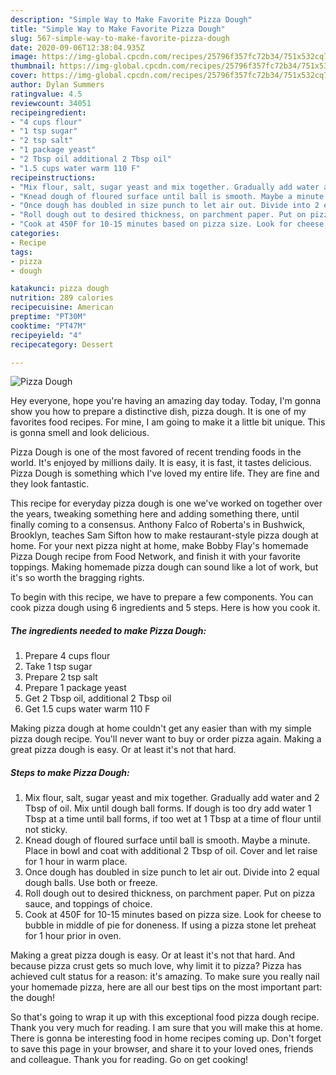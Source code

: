 ```yaml
---
description: "Simple Way to Make Favorite Pizza Dough"
title: "Simple Way to Make Favorite Pizza Dough"
slug: 567-simple-way-to-make-favorite-pizza-dough
date: 2020-09-06T12:38:04.935Z
image: https://img-global.cpcdn.com/recipes/25796f357fc72b34/751x532cq70/pizza-dough-recipe-main-photo.jpg
thumbnail: https://img-global.cpcdn.com/recipes/25796f357fc72b34/751x532cq70/pizza-dough-recipe-main-photo.jpg
cover: https://img-global.cpcdn.com/recipes/25796f357fc72b34/751x532cq70/pizza-dough-recipe-main-photo.jpg
author: Dylan Summers
ratingvalue: 4.5
reviewcount: 34051
recipeingredient:
- "4 cups flour"
- "1 tsp sugar"
- "2 tsp salt"
- "1 package yeast"
- "2 Tbsp oil additional 2 Tbsp oil"
- "1.5 cups water warm 110 F"
recipeinstructions:
- "Mix flour, salt, sugar yeast and mix together. Gradually add water and 2 Tbsp of oil. Mix until dough ball forms. If dough is too dry add water 1 Tbsp at a time until ball forms, if too wet at 1 Tbsp at a time of flour until not sticky."
- "Knead dough of floured surface until ball is smooth. Maybe a minute. Place in bowl and coat with additional 2 Tbsp of oil. Cover and let raise for 1 hour in warm place."
- "Once dough has doubled in size punch to let air out. Divide into 2 equal dough balls. Use both or freeze."
- "Roll dough out to desired thickness, on parchment paper. Put on pizza sauce, and toppings of choice."
- "Cook at 450F for 10-15 minutes based on pizza size. Look for cheese to bubble in middle of pie for doneness. If using a pizza stone let preheat for 1 hour prior in oven."
categories:
- Recipe
tags:
- pizza
- dough

katakunci: pizza dough 
nutrition: 289 calories
recipecuisine: American
preptime: "PT30M"
cooktime: "PT47M"
recipeyield: "4"
recipecategory: Dessert

---
```



![Pizza Dough](https://img-global.cpcdn.com/recipes/25796f357fc72b34/751x532cq70/pizza-dough-recipe-main-photo.jpg)

Hey everyone, hope you're having an amazing day today. Today, I'm gonna show you how to prepare a distinctive dish, pizza dough. It is one of my favorites food recipes. For mine, I am going to make it a little bit unique. This is gonna smell and look delicious.

Pizza Dough is one of the most favored of recent trending foods in the world. It's enjoyed by millions daily. It is easy, it is fast, it tastes delicious. Pizza Dough is something which I've loved my entire life. They are fine and they look fantastic.

This recipe for everyday pizza dough is one we&#39;ve worked on together over the years, tweaking something here and adding something there, until finally coming to a consensus. Anthony Falco of Roberta&#39;s in Bushwick, Brooklyn, teaches Sam Sifton how to make restaurant-style pizza dough at home. For your next pizza night at home, make Bobby Flay&#39;s homemade Pizza Dough recipe from Food Network, and finish it with your favorite toppings. Making homemade pizza dough can sound like a lot of work, but it&#39;s so worth the bragging rights.


To begin with this recipe, we have to prepare a few components. You can cook pizza dough using 6 ingredients and 5 steps. Here is how you cook it.

<!--inarticleads1-->

##### The ingredients needed to make Pizza Dough:

1. Prepare 4 cups flour
1. Take 1 tsp sugar
1. Prepare 2 tsp salt
1. Prepare 1 package yeast
1. Get 2 Tbsp oil, additional 2 Tbsp oil
1. Get 1.5 cups water warm 110 F


Making pizza dough at home couldn&#39;t get any easier than with my simple pizza dough recipe. You&#39;ll never want to buy or order pizza again. Making a great pizza dough is easy. Or at least it&#39;s not that hard. 

<!--inarticleads2-->

##### Steps to make Pizza Dough:

1. Mix flour, salt, sugar yeast and mix together. Gradually add water and 2 Tbsp of oil. Mix until dough ball forms. If dough is too dry add water 1 Tbsp at a time until ball forms, if too wet at 1 Tbsp at a time of flour until not sticky.
1. Knead dough of floured surface until ball is smooth. Maybe a minute. Place in bowl and coat with additional 2 Tbsp of oil. Cover and let raise for 1 hour in warm place.
1. Once dough has doubled in size punch to let air out. Divide into 2 equal dough balls. Use both or freeze.
1. Roll dough out to desired thickness, on parchment paper. Put on pizza sauce, and toppings of choice.
1. Cook at 450F for 10-15 minutes based on pizza size. Look for cheese to bubble in middle of pie for doneness. If using a pizza stone let preheat for 1 hour prior in oven.


Making a great pizza dough is easy. Or at least it&#39;s not that hard. And because pizza crust gets so much love, why limit it to pizza? Pizza has achieved cult status for a reason: it&#39;s amazing. To make sure you really nail your homemade pizza, here are all our best tips on the most important part: the dough! 

So that's going to wrap it up with this exceptional food pizza dough recipe. Thank you very much for reading. I am sure that you will make this at home. There is gonna be interesting food in home recipes coming up. Don't forget to save this page in your browser, and share it to your loved ones, friends and colleague. Thank you for reading. Go on get cooking!
